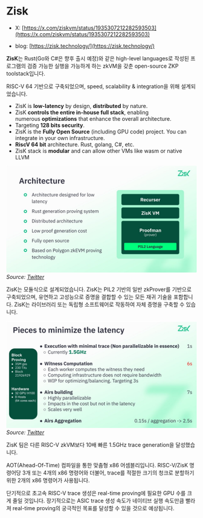 # Zisk

* X: [https://x.com/ziskvm/status/1935307212282593503](https://x.com/ziskvm/status/1935307212282593503)

* blog: [https://zisk.technology/](https://zisk.technology/)

**ZisK**는 Rust(Go와 C#은 향후 출시 예정)와 같은 high-level languages로 작성된 프로그램의 검증 가능한 실행을 가능하게 하는 zkVM을 갖춘 open-source ZKP toolstack입니다.

RISC-V 64 기반으로 구축되었으며, speed, scalability & integration을 위해 설계되었습니다.

- ZisK is **low-latency** by design, **distributed** by nature.
- ZisK **controls the entire in-house full stack**, enabling numerous **optimizations** that enhance the overall architecture.
- Targeting **128 bits security**.
- ZisK is the **Fully Open Source** (including GPU code) project. You can integrate in your own infrastructure.
- **RiscV 64 bit** architecture. Rust, golang, C#, etc.
- ZisK stack is **modular** and can allow other VMs like wasm or native LLVM

![ZisK Architecture](./img/zisk1.png)
*Source: [Twitter](https://x.com/0xAbix/status/1935323355911250275)*

ZisK는 모듈식으로 설계되었습니다. ZisK는 PIL2 기반의 일반 zkProver를 기반으로 구축되었으며, 유연하고 고성능으로 증명을 결합할 수 있는 모든 재귀 기술을 포함합니다. ZisK는 라이브러리 또는 독립형 소프트웨어로 작동하여 자체 증명을 구축할 수 있습니다.

![ZisK Modular Design](./img/zisk2.png)
*Source: [Twitter](https://x.com/0xAbix/status/1935323355911250275)*

ZisK 팀은 다른 RISC-V zkVM보다 10배 빠른 1.5GHz trace generation을 달성했습니다. 

AOT(Ahead-Of-Time) 컴파일을 통한 맞춤형 x86 어셈블리입니다. RISC-V/ZisK 명령어당 3개 또는 4개의 x86 명령어와 더불어, trace를 적절한 크기의 청크로 분할하기 위한 2개의 x86 명령어가 사용됩니다.

단기적으로 초고속 RISC-V trace 생성은 real-time proving에 필요한 GPU 수를 크게 줄일 것입니다. 장기적으로는 ASIC trace 생성 속도가 네이티브 실행 속도만큼 빨라져 real-time proving의 궁극적인 목표를 달성할 수 있을 것으로 예상됩니다.